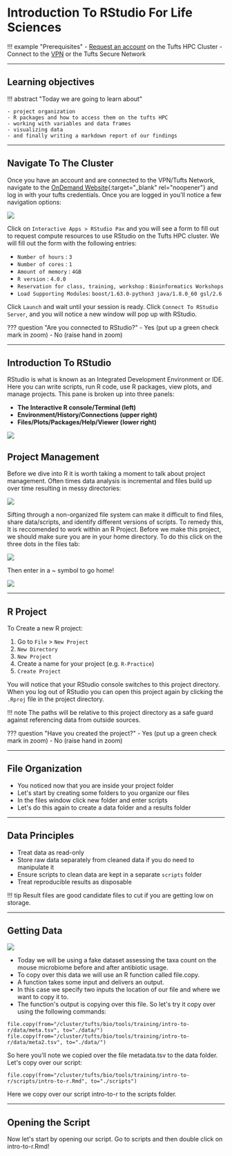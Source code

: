 # Introduction To RStudio For Life Sciences

!!! example "Prerequisites"
    - [Request an account](http://research.uit.tufts.edu/) on the Tufts HPC Cluster
    - Connect to the [VPN](https://access.tufts.edu/vpn) or the Tufts Secure Network

---

## Learning objectives

!!! abstract "Today we are going to learn about"

    - project organization
    - R packages and how to access them on the tufts HPC
    - working with variables and data frames
    - visualizing data
    - and finally writing a markdown report of our findings

---

## Navigate To The Cluster

Once you have an account and are connected to the VPN/Tufts Network, navigate to the [OnDemand Website](https://ondemand.pax.tufts.edu/){:target="_blank" rel="noopener"} and log in with your tufts credentials. Once you are logged in you'll notice a few navigation options:

![](images/ondemand_layout_pic.png)

Click on `Interactive Apps > RStudio Pax` and you will see a form to fill out to request compute resources to use RStudio on the Tufts HPC cluster. We will fill out the form with the following entries:

- `Number of hours` : `3`
- `Number of cores` : `1`
- `Amount of memory` : `4GB`
- `R version` : `4.0.0`
- `Reservation for class, training, workshop` : `Bioinformatics Workshops`
- `Load Supporting Modules`: `boost/1.63.0-python3 java/1.8.0_60 gsl/2.6`

Click `Launch` and wait until your session is ready. Click `Connect To RStudio Server`, and you will notice a new window will pop up with RStudio. 

??? question "Are you connected to RStudio?"
    - Yes (put up a green check mark in zoom)
    - No (raise hand in zoom)
    
---

## Introduction To RStudio

RStudio is what is known as an Integrated Development Environment or IDE. Here you can write scripts, run R code, use R packages, view plots, and manage projects. This pane is broken up into three panels:

- **The Interactive R console/Terminal (left)**
- **Environment/History/Connections (upper right)**
- **Files/Plots/Packages/Help/Viewer (lower right)**

![](images/rstudio1.png)

## Project Management

Before we dive into R it is worth taking a moment to talk about project management. Often times data analysis is incremental and files build up over time resulting in messy directories:

![](images/messy.png)

Sifting through a non-organized file system can make it difficult to find files, share data/scripts, and identify different versions of scripts. To remedy this, It is reccomended to work within an R Project. Before we make this project, we should make sure you are in your home directory. To do this click on the three dots in the files tab:

![](images/three_dots.png)

Then enter in a ~ symbol to go home!

![](images/getting_home.png)

---

## R Project

To Create a new R project:

1. Go to `File` > `New Project`
2. `New Directory`
3. `New Project`
4. Create a name for your project (e.g. `R-Practice`)
5. `Create Project`

You will notice that your RStudio console switches to this project directory. When you log out of RStudio you can open this project again by clicking the `.Rproj` file in the project directory. 

!!! note
    The paths will be relative to this project directory as a safe guard against referencing data from outside sources. 

??? question "Have you created the project?"
    - Yes (put up a green check mark in zoom)
    - No (raise hand in zoom)

--- 

## File Organization

- You noticed now that you are inside your project folder
- Let's start by creating some folders to you organize our files
- In the files window click new folder and enter scripts
- Let's do this again to create a data folder and a results folder

---

## Data Principles

- Treat data as read-only
- Store raw data separately from cleaned data if you do need to manipulate it
- Ensure scripts to clean data are kept in a separate `scripts` folder
- Treat reproducible results as disposable

!!! tip
    Result files are good candidate files to cut if you are getting low on storage.

---

## Getting Data

![](images/data_summary.png)

- Today we will be using a fake dataset assessing the taxa count on the mouse microbiome before and after antibiotic usage.
- To copy over this data we will use an R function called file.copy. 
- A function takes some input and delivers an output. 
- In this case we specify two inputs the location of our file and where we want to copy it to. 
- The function's output is copying over this file. So let's try it copy over using the following commands:



```{r data.copy,warning=F,message=F}
file.copy(from="/cluster/tufts/bio/tools/training/intro-to-r/data/meta.tsv", to="./data/")
file.copy(from="/cluster/tufts/bio/tools/training/intro-to-r/data/meta2.tsv", to="./data/")
```

So here you'll note we copied over the file metadata.tsv to the data folder. Let's copy over our script:

```{r script.copy,warning=F,message=F}
file.copy(from="/cluster/tufts/bio/tools/training/intro-to-r/scripts/intro-to-r.Rmd", to="./scripts")
```

Here we copy over our script intro-to-r to the scripts folder.

---

## Opening the Script

Now let's start by opening our script. Go to scripts and then double click on intro-to-r.Rmd!
